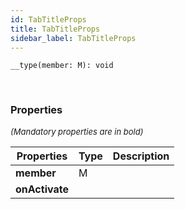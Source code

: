 ```yaml
---
id: TabTitleProps
title: TabTitleProps
sidebar_label: TabTitleProps
---
```


```tsx
__type(member: M): void
```
<br/>



### Properties

<font size="2"><i>(Mandatory properties are in bold)</i></font>

| Properties | Type | Description |
| --------- | ---- | ----------- |
| **member** | M |  |
| **onActivate** |  |  |
